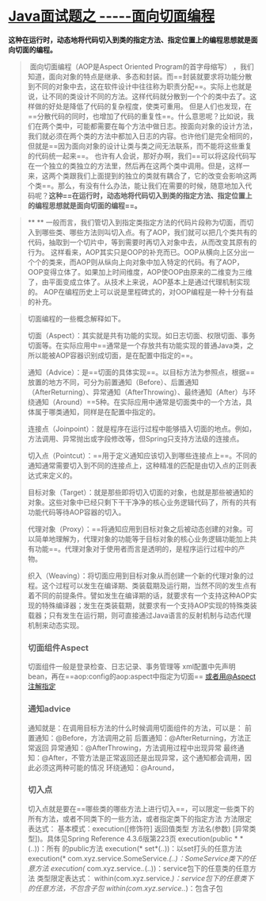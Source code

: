 # [Java面试题之 -----面向切面编程](https://www.cnblogs.com/xuxinstyle/p/9367074.html)

**这种在运行时，动态地将代码切入到类的指定方法、指定位置上的编程思想就是面向切面的编程。**

>  

> ​    面向切面编程（AOP是Aspect Oriented Program的首字母缩写） ，我们知道，面向对象的特点是继承、多态和封装。而==封装就要求将功能分散到不同的对象中去，这在软件设计中往往称为职责分配==。实际上也就是说，让不同的类设计不同的方法。这样代码就分散到一个个的类中去了。这样做的好处是降低了代码的复杂程度，使类可重用。
> 但是人们也发现，在==分散代码的同时，也增加了代码的重复性==。什么意思呢？比如说，我们在两个类中，可能都需要在每个方法中做日志。按面向对象的设计方法，我们就必须在两个类的方法中都加入日志的内容。也许他们是完全相同的，但就是==因为面向对象的设计让类与类之间无法联系，而不能将这些重复的代码统一起来==。
> 也许有人会说，那好办啊，我们==可以将这段代码写在一个独立的类独立的方法里，然后再在这两个类中调用。但是，这样一来，这两个类跟我们上面提到的独立的类就有耦合了，它的改变会影响这两个类==。那么，有没有什么办法，能让我们在需要的时候，随意地加入代码呢？**这种==在运行时，动态地将代码切入到类的指定方法、指定位置上的编程思想就是面向切面的编程==。** 

> **
> **    一般而言，我们管切入到指定类指定方法的代码片段称为切面，而切入到哪些类、哪些方法则叫切入点。有了AOP，我们就可以把几个类共有的代码，抽取到一个切片中，等到需要时再切入对象中去，从而改变其原有的行为。
> 这样看来，AOP其实只是OOP的补充而已。OOP从横向上区分出一个个的类来，而AOP则从纵向上向对象中加入特定的代码。有了AOP，OOP变得立体了。如果加上时间维度，AOP使OOP由原来的二维变为三维了，由平面变成立体了。从技术上来说，AOP基本上是通过代理机制实现的。
> AOP在编程历史上可以说是里程碑式的，对OOP编程是一种十分有益的补充。

> 切面编程的一些概念解释如下。
>
> 切面（Aspect）：其实就是共有功能的实现。如日志切面、权限切面、事务切面等。在实际应用中==通常是一个存放共有功能实现的普通Java类，之所以能被AOP容器识别成切面，是在配置中指定的==。
>
> 通知（Advice）：是==切面的具体实现==。以目标方法为参照点，根据==放置的地方不同，可分为前置通知（Before）、后置通知（AfterReturning）、异常通知（AfterThrowing）、最终通知（After）与环绕通知（Around）==5种。在实际应用中通常是切面类中的一个方法，具体属于哪类通知，同样是在配置中指定的。
>
> 连接点（Joinpoint）：就是程序在运行过程中能够插入切面的地点。例如，方法调用、异常抛出或字段修改等，但Spring只支持方法级的连接点。
>
> 切入点（Pointcut）：==用于定义通知应该切入到哪些连接点上==。不同的通知通常需要切入到不同的连接点上，这种精准的匹配是由切入点的正则表达式来定义的。
>
> 目标对象（Target）：就是那些即将切入切面的对象，也就是那些被通知的对象。这些对象中已经只剩下干干净净的核心业务逻辑代码了，所有的共有功能代码等待AOP容器的切入。
>
> 代理对象（Proxy）：==将通知应用到目标对象之后被动态创建的对象。可以简单地理解为，代理对象的功能等于目标对象的核心业务逻辑功能加上共有功能==。代理对象对于使用者而言是透明的，是程序运行过程中的产物。
>
> 织入（Weaving）：将切面应用到目标对象从而创建一个新的代理对象的过程。这个过程可以发生在编译期、类装载期及运行期，当然不同的发生点有着不同的前提条件。譬如发生在编译期的话，就要求有一个支持这种AOP实现的特殊编译器；发生在类装载期，就要求有一个支持AOP实现的特殊类装载器；只有发生在运行期，则可直接通过Java语言的反射机制与动态代理机制来动态实现。
>
> ### 切面组件Aspect
>
> 切面组件一般是登录检查、日志记录、事务管理等
> xml配置中先声明bean，再在==aop:config的aop:aspect中指定为切面==
> [或者用@Aspect注解指定](mailto:或者用@Aspect注解指定)
>
> ### 通知advice
>
> 通知就是：在调用目标方法的什么时候调用切面组件的方法，可以是：
> 前置通知：@Before，方法调用之前
> 后置通知：@AfterReturning，方法正常返回
> 异常通知：@AfterThrowing，方法调用过程中出现异常
> 最终通知：@After，不管方法是正常返回还是出现异常，这个通知都会调用，因此必须这两种可能的情况
> 环绕通知：@Around，
>
> ### 切入点
>
> 切入点就是要在==哪些类的哪些方法上进行切入==，可以限定一些类下的所有方法，或者不同类下的一些方法，或者指定类下的指定方法
> 方法限定表达式：
>   基本模式：execution([修饰符] 返回值类型 方法名(参数) [异常类型])。具体见Spring Reference 4.3.6版第223页
>   execution(public * * (..))：所有 的public方法
>   execution(* set*(..))：以set打头的任意方法
>   execution(* com.xyz.service.SomeService.*(..)：SomeService类下的任意方法
>   execution(* com.xyz.service.*.*(..))：service包下的任意类的任意方法
> 类型限定表达式：
>   within(com.xyz.service.*)：service包下的任意类下的任意方法，不包含子包
>   within(com.xyz.service..*)：包含子包